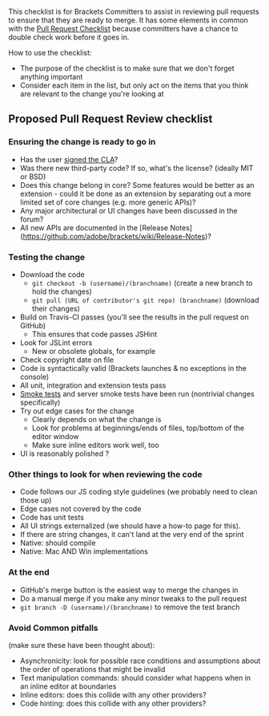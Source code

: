 This checklist is for Brackets Committers to assist in reviewing pull requests to ensure that they are ready to merge. It has some elements in common with the [Pull Request Checklist](https://github.com/adobe/brackets/wiki/Pull-Request-Checklist) because committers have a chance to double check work before it goes in.

How to use the checklist:

* The purpose of the checklist is to make sure that we don't forget anything important
* Consider each item in the list, but only act on the items that you think are relevant to the change you're looking at

## Proposed Pull Request Review checklist

### Ensuring the change is ready to go in ###

* Has the user [signed the CLA](http://dev.brackets.io/cla/brackets/check.cfm)?
* Was there new third-party code? If so, what's the license? (ideally MIT or BSD)
* Does this change belong in core? Some features would be better as an extension - could it be done as an extension by separating out a more limited set of core changes (e.g. more generic APIs)?
* Any major architectural or UI changes have been discussed in the forum?
* All new APIs are documented in the [Release Notes] (https://github.com/adobe/brackets/wiki/Release-Notes)?

### Testing the change ###

* Download the code
    * `git checkout -b (username)/(branchname)`  (create a new branch to hold the changes)
    * `git pull (URL of contributor's git repo) (branchname)` (download their changes)
* Build on Travis-CI passes (you'll see the results in the pull request on GitHub)
    * This ensures that code passes JSHint
* Look for JSLint errors
    * New or obsolete globals, for example
* Check copyright date on file
* Code is syntactically valid (Brackets launches & no exceptions in the console)
* All unit, integration and extension tests pass
* [Smoke tests](Brackets-Smoke-Tests) and server smoke tests have been run (nontrivial changes specifically)
* Try out edge cases for the change
    * Clearly depends on what the change is
    * Look for problems at beginnings/ends of files, top/bottom of the editor window
    * Make sure inline editors work well, too
* UI is reasonably polished ?

### Other things to look for when reviewing the code ###

* Code follows our JS coding style guidelines (we probably need to clean those up)
* Edge cases not covered by the code
* Code has unit tests
* All UI strings externalized (we should have a how-to page for this).
* If there are string changes, it can't land at the very end of the sprint
* Native: should compile
* Native: Mac AND Win implementations

### At the end ###

* GitHub's merge button is the easiest way to merge the changes in
* Do a manual merge if you make any minor tweaks to the pull request
* `git branch -D (username)/(branchname)` to remove the test branch

### Avoid Common pitfalls

(make sure these have been thought about):

* Asynchronicity: look for possible race conditions and assumptions about the order of operations that might be invalid
* Text manipulation commands: should consider what happens when in an inline editor at boundaries
* Inline editors: does this collide with any other providers?
* Code hinting: does this collide with any other providers?